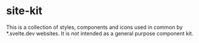 # site-kit

This is a collection of styles, components and icons used in common by *.svelte.dev websites. It is *not* intended as a general purpose component kit.